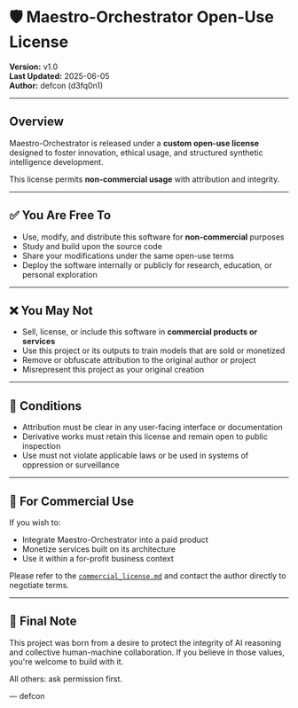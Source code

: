 
# 🛡️ Maestro-Orchestrator Open-Use License

**Version:** v1.0  
**Last Updated:** 2025-06-05  
**Author:** defcon (d3fq0n1)

---

## Overview

Maestro-Orchestrator is released under a **custom open-use license** designed to foster innovation, ethical usage, and structured synthetic intelligence development.

This license permits **non-commercial usage** with attribution and integrity.

---

## ✅ You Are Free To

- Use, modify, and distribute this software for **non-commercial** purposes
- Study and build upon the source code
- Share your modifications under the same open-use terms
- Deploy the software internally or publicly for research, education, or personal exploration

---

## ❌ You May Not

- Sell, license, or include this software in **commercial products or services**
- Use this project or its outputs to train models that are sold or monetized
- Remove or obfuscate attribution to the original author or project
- Misrepresent this project as your original creation

---

## 🔁 Conditions

- Attribution must be clear in any user-facing interface or documentation
- Derivative works must retain this license and remain open to public inspection
- Use must not violate applicable laws or be used in systems of oppression or surveillance

---

## 💼 For Commercial Use

If you wish to:

- Integrate Maestro-Orchestrator into a paid product
- Monetize services built on its architecture
- Use it within a for-profit business context

Please refer to the [`commercial_license.md`](./commercial_license.md) and contact the author directly to negotiate terms.

---

## 💬 Final Note

This project was born from a desire to protect the integrity of AI reasoning and collective human-machine collaboration. If you believe in those values, you're welcome to build with it.

All others: ask permission first.

— defcon
